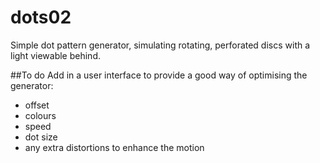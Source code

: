 # dots02
Simple dot pattern generator, simulating rotating, perforated discs with a light viewable behind.

##To do
Add in a user interface to provide a good way of optimising the generator:
- offset
- colours
- speed
- dot size
- any extra distortions to enhance the motion
